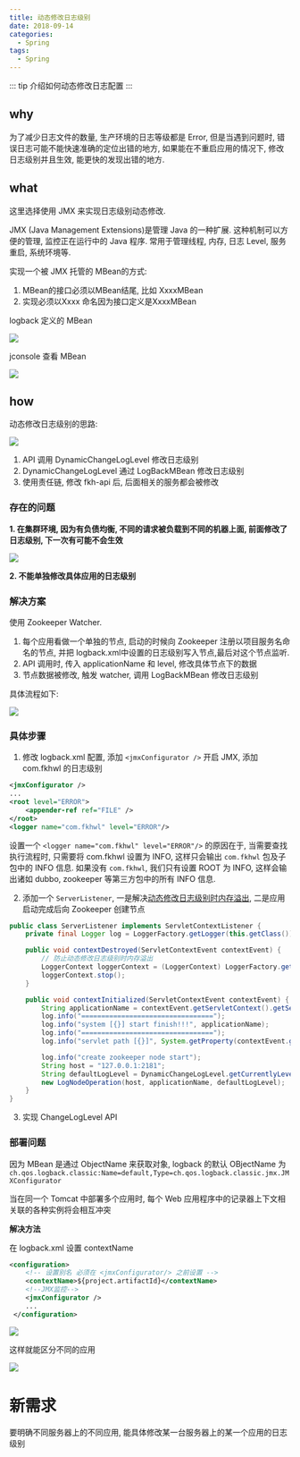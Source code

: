 ```yaml
---
title: 动态修改日志级别
date: 2018-09-14
categories:
  - Spring
tags: 
  - Spring
---
```


::: tip
介绍如何动态修改日志配置
:::

<!-- more -->

## why
为了减少日志文件的数量, 生产环境的日志等级都是 Error, 但是当遇到问题时, 错误日志可能不能快速准确的定位出错的地方, 如果能在不重启应用的情况下, 修改日志级别并且生效, 能更快的发现出错的地方.

## what

这里选择使用 JMX 来实现日志级别动态修改.

JMX (Java Management Extensions)是管理 Java 的一种扩展. 这种机制可以方便的管理, 监控正在运行中的 Java 程序. 常用于管理线程, 内存, 日志 Level, 服务重启, 系统环境等.

实现一个被 JMX 托管的 MBean的方式:

1. MBean的接口必须以MBean结尾, 比如 XxxxMBean
2. 实现必须以Xxxx 命名因为接口定义是XxxxMBean

logback 定义的 MBean

![](http://qiniu.dong4j.info/14996965314247.png)

jconsole 查看 MBean

![](http://qiniu.dong4j.info/14996973797444.jpg)

## how

动态修改日志级别的思路:

![](http://qiniu.dong4j.info/14997442045429.png)

1. API 调用 DynamicChangeLogLevel 修改日志级别
2. DynamicChangeLogLevel 通过 LogBackMBean 修改日志级别
3. 使用责任链, 修改 fkh-api 后, 后面相关的服务都会被修改

### 存在的问题

**1. 在集群环境, 因为有负债均衡, 不同的请求被负载到不同的机器上面, 前面修改了日志级别, 下一次有可能不会生效**

![](http://qiniu.dong4j.info/14997447841815.png)

**2. 不能单独修改具体应用的日志级别**

### 解决方案

使用 Zookeeper Watcher.

1. 每个应用看做一个单独的节点, 启动的时候向 Zookeeper 注册以项目服务名命名的节点, 并把 logback.xml中设置的日志级别写入节点,最后对这个节点监听.
2. API 调用时, 传入 applicationName 和 level, 修改具体节点下的数据
3. 节点数据被修改, 触发 watcher, 调用 LogBackMBean 修改日志级别

具体流程如下:

![](http://qiniu.dong4j.info/14996976811132.png)

### 具体步骤

1. 修改 logback.xml 配置, 添加  `<jmxConfigurator />` 开启 JMX, 添加 com.fkhwl 的日志级别

```xml
<jmxConfigurator />
...
<root level="ERROR">
	<appender-ref ref="FILE" />
</root>
<logger name="com.fkhwl" level="ERROR"/>
```
设置一个 `<logger name="com.fkhwl" level="ERROR"/>` 的原因在于, 当需要查找执行流程时, 只需要将 com.fkhwl 设置为 INFO, 这样只会输出 `com.fkhwl` 包及子包中的 INFO 信息.
如果没有 `com.fkhwl`, 我们只有设置 ROOT 为 INFO, 这样会输出诸如 dubbo, zookeeper 等第三方包中的所有 INFO 信息.

2. 添加一个 `ServerListener`, 一是解决[动态修改日志级别时内存溢出](https://logback.qos.ch/manual/jmxConfig.html), 二是应用启动完成后向 Zookeeper 创建节点

```java
public class ServerListener implements ServletContextListener {
	private final Logger log = LoggerFactory.getLogger(this.getClass());

	public void contextDestroyed(ServletContextEvent contextEvent) {
	    // 防止动态修改日志级别时内存溢出
        LoggerContext loggerContext = (LoggerContext) LoggerFactory.getILoggerFactory();
        loggerContext.stop();
	}

	public void contextInitialized(ServletContextEvent contextEvent) {
        String applicationName = contextEvent.getServletContext().getServletContextName();
        log.info("=================================");
        log.info("system [{}] start finish!!!", applicationName);
        log.info("=================================");
        log.info("servlet path [{}]", System.getProperty(contextEvent.getServletContext().getServletContextName()));

        log.info("create zookeeper node start");
        String host = "127.0.0.1:2181";
        String defaultLogLevel = DynamicChangeLogLevel.getCurrentlyLevel(new LogNode());
        new LogNodeOperation(host, applicationName, defaultLogLevel);
	}
}
```

3. 实现 ChangeLogLevel API

### 部署问题

因为 MBean 是通过 ObjectName 来获取对象, logback 的默认 OBjectName 为 `ch.qos.logback.classic:Name=default,Type=ch.qos.logback.classic.jmx.JMXConfigurator`

当在同一个 Tomcat 中部署多个应用时, 每个 Web 应用程序中的记录器上下文相关联的各种实例将会相互冲突

**解决方法**

在 logback.xml 设置 contextName

```xml
<configuration>
    <!-- 设置别名 必须在 <jmxConfigurator/> 之前设置 -->
    <contextName>${project.artifactId}</contextName>
    <!--JMX监控-->
    <jmxConfigurator />
    ...
 </configuration>
```

![](http://qiniu.dong4j.info/14998287410855.png)

这样就能区分不同的应用

![](http://qiniu.dong4j.info/14998456297445.png)


# 新需求

要明确不同服务器上的不同应用, 能具体修改某一台服务器上的某一个应用的日志级别
